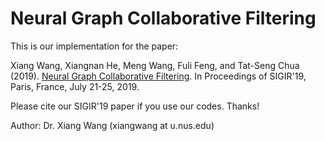 # Neural Graph Collaborative Filtering
This is our implementation for the paper:

Xiang Wang, Xiangnan He, Meng Wang, Fuli Feng, and Tat-Seng Chua (2019). [Neural Graph Collaborative Filtering](http://wx). In Proceedings of SIGIR'19, Paris, France, July 21-25, 2019.

Please cite our SIGIR'19 paper if you use our codes. Thanks!

Author: Dr. Xiang Wang (xiangwang at u.nus.edu)
